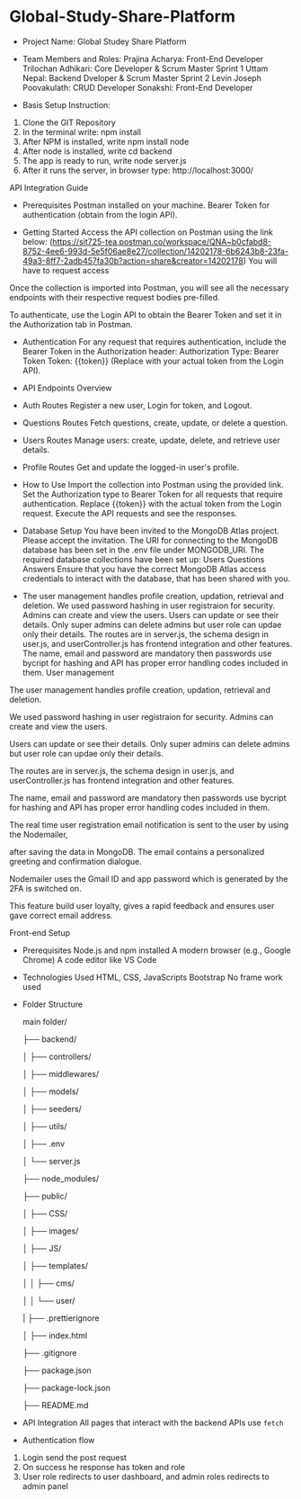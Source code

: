 # Global-Study-Share-Platform

- Project Name: Global Studey Share Platform

- Team Members and Roles:
  Prajina Acharya: Front-End Developer
  Trilochan Adhikari: Core Developer & Scrum Master Sprint 1
  Uttam Nepal: Backend Dveloper & Scrum Master Sprint 2
  Levin Joseph Poovakulath: CRUD Developer
  Sonakshi: Front-End Developer

- Basis Setup Instruction:

1. Clone the GIT Repository
2. In the terminal write: npm install
3. After NPM is installed, write npm install node
4. After node is installed, write cd backend
5. The app is ready to run, write node server.js
6. After it runs the server, in browser type: http://localhost:3000/

API Integration Guide

- Prerequisites
  Postman installed on your machine.
  Bearer Token for authentication (obtain from the login API).

- Getting Started
  Access the API collection on Postman using the link below:
  (https://sit725-tea.postman.co/workspace/QNA~b0cfabd8-8752-4ee6-993d-5e5f06ae8e27/collection/14202178-6b6243b8-23fa-49a3-8ff7-2adb457fa30b?action=share&creator=14202178)
  You will have to request access

Once the collection is imported into Postman, you will see all the necessary endpoints with their respective request bodies pre-filled.

To authenticate, use the Login API to obtain the Bearer Token and set it in the Authorization tab in Postman.

- Authentication
  For any request that requires authentication, include the Bearer Token in the Authorization header:
  Authorization Type: Bearer Token
  Token: {{token}} (Replace with your actual token from the Login API).

- API Endpoints Overview

- Auth Routes
  Register a new user, Login for token, and Logout.

- Questions Routes
  Fetch questions, create, update, or delete a question.

- Users Routes
  Manage users: create, update, delete, and retrieve user details.

- Profile Routes
  Get and update the logged-in user's profile.

- How to Use
  Import the collection into Postman using the provided link.
  Set the Authorization type to Bearer Token for all requests that require authentication.
  Replace {{token}} with the actual token from the Login request.
  Execute the API requests and see the responses.

- Database Setup
  You have been invited to the MongoDB Atlas project. Please accept the invitation.
  The URI for connecting to the MongoDB database has been set in the .env file under MONGODB_URI.
  The required database collections have been set up:
  Users
  Questions
  Answers
  Ensure that you have the correct MongoDB Atlas access credentials to interact with the database, that has been shared with you.

- The user management handles profile creation, updation, retrieval and deletion. We used password hashing in user registraion for security. Admins can create and view the users. Users can update or see their details. Only super admins can delete admins but user role can updae only their details. The routes are in server.js, the schema design in user.js, and userController.js has frontend integration and other features. The name, email and password are mandatory then passwords use bycript for hashing and API has proper error handling codes included in them.
  User management

The user management handles profile creation, updation, retrieval and deletion.

We used password hashing in user registraion for security. Admins can create and view the users.

Users can update or see their details. Only super admins can delete admins but user role can updae only their details.

The routes are in server.js, the schema design in user.js, and userController.js has frontend integration and other features.

The name, email and password are mandatory then passwords use bycript for hashing and API has proper error handling codes included in them.

The real time user registration email notification is sent to the user by using the Nodemailer,

after saving the data in MongoDB. The email contains a personalized greeting and confirmation dialogue.

Nodemailer uses the Gmail ID and app password which is generated by the 2FA is switched on.

This feature build user loyalty, gives a rapid feedback and ensures user gave correct email address.

Front-end Setup

- Prerequisites
  Node.js and npm installed
  A modern browser (e.g., Google Chrome)
  A code editor like VS Code

- Technologies Used
  HTML, CSS, JavaScripts
  Bootstrap
  No frame work used

- Folder Structure

  main folder/

  ├── backend/

  │ ├── controllers/

  │ ├── middlewares/

  │ ├── models/

  │ ├── seeders/

  │ ├── utils/

  │ ├── .env

  │ └── server.js

  ├── node_modules/

  ├── public/

  │ ├── CSS/

  │ ├── images/

  │ ├── JS/

  │ ├── templates/

  │ │ ├── cms/

  │ │ └── user/

  | ├── .prettierignore

  │ ├── index.html

  ├── .gitignore

  ├── package.json

  ├── package-lock.json

  ├── README.md

- API Integration
  All pages that interact with the backend APIs use `fetch`

- Authentication flow

1. Login send the post request
2. On success he response has token and role
3. User role redirects to user dashboard, and admin roles redirects to admin panel
